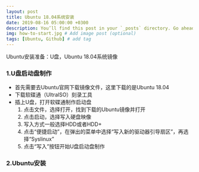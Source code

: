 ```yaml
---
layout: post
title: Ubuntu 18.04系统安装
date: 2019-08-16 05:00:00 +0300
description: You’ll find this post in your `_posts` directory. Go ahead and edit it and re-build the site to see your changes. # Add post description (optional)
img: how-to-start.jpg # Add image post (optional)
tags: [Ubuntu, Github] # add tag
---
```

Ubuntu安装准备：U盘，Ubuntu 18.04系统镜像

### 1.U盘启动盘制作

* 首先需要去Ubuntu官网下载镜像文件，这里下载的是Ubuntu 18.04
* 下载软碟通（UltralSO）刻录工具
* 插上U盘，打开软碟通制作启动盘
	1. 点击文件，选择打开，找到下载的Ubuntu镜像并打开
    2. 点击启动，选择写入硬盘映像
    3. 写入方式一般选择HDD或者HDD+
    4. 点击“便捷启动”，在弹出的菜单中选择“写入新的驱动器引导扇区”，再选择“Syslinux”
    5. 点击“写入”按钮开始U盘启动盘制作

### 2.Ubuntu安装
